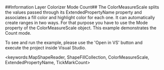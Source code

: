 ##Information Layer Colorizer Mode Count##
The ColorMeasureScale splits the values passed through its ExtendedPropertyName property and associates a fill color and highlight color for each one. It can automatically create ranges in two ways. For that purpose you have to use the Mode property of the ColorMeasureScale object. This example demonstrates the Count mode.

To see and run the example, please use the 'Open in VS' button and execute the project inside Visual Studio.

<keywords:MapShapeReader, ShapeFillCollection, ColorMeasureScale, ExtendedPropertyName, TickMarkCount> 
